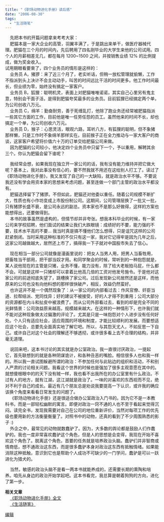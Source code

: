```yaml
---
title: "《职场动物进化手册》读后感"
date: "2006-08-30"
tags: 
  - "生活随笔"
---
```


    先把本书的开篇问题拿来考考大家：  
    肥猫本是一家大企业的高管，羽翼丰满了，于是跳出来单干，做医疗器械代理。肥猫在三个月的时间内，先后聘用了四名刚毕业的大学生来他的公司试用。四个人的月薪相差无几，都在每月 1200~1500 之间，并按销售业绩 12% 的比例提成，做为奖金收入。  
试用期眼看要束了，四个业务员的情形是这样的：  
    业务员 A，猪猡：来了近三个月了，老实听话，但稍一放松管理就偷懒，工作不指派到头上决计不会主动动手，叫苦的时间远比干活的时间更多。他工作时间最长，但业绩为零，始终没有搞定一家客户。  
    业务员 B，狐狸：聪明机灵，表面上对肥猫唯唯诺诺，其实自己心里另有鬼主意，特别会干面子活，是得到肥猫夸奖最多的业务员。目前狐狸已经搞定两个单，为公司创收八万元。  
    业务员 C，绵羊：勤奋耐劳，善于死缠乱打，他除了跑业务还经常被肥猫指派一些其它方面的工作，目前他是唯一任劳任怨的员工。虽然他来的时间不长，却也搞定一个单，为公司创收六万元。  
    业务员 D，猴子：心思灵活，眼观六路，耳听八方，有狐狸的聪明，但不象猪那样懒，只是工作时不象绵羊那样实在。目前猴子正在全力推动与一家大客户的商谈，这家客户希望将价值六十万的订单交给肥猫公司来做。  
    因为肥猫的公司较小，他决定四个业务员中只留下一个，予以重用，解聘其余三个。你认为肥猫会留下谁呢？

    我经常会想，如果我现在独立开一家公司的话，我有没有能力维持并把它做大呢？基本上，我对此事没有信心的，要不然我就不用还在这给别人打工了。读过了《职场动物进化手册》，我又发现了自己的一大缺陷，就是政治水平不够。不要说我还没有学会用资本家的思想来考虑问题，甚至连做一个部门主管的政治水平都没有。  
    肥猫选择留下了猪猡。不但如此，肥猫还对他委以重任。随着公司规模不断扩大，性质也有小作坊变成上市股份制公司。这期间，公司管理层换了一批又一批，只有猪猡长盛不衰，是公司永远的副总。资本家也不是那么好做得，这样的方案也能想得出，还要做得到。  
    本书的故事虽然是虚构的，但情节却并非夸张。想我本科毕业的时候，有一家公司来学校招聘，他们面试的结果让我们大跌眼镜：成绩好的不要，能力强的不要，技术水平高的不要... 我当时真是搞不懂他们怎么想得，只是诅咒这样的公司赶紧倒闭。当时采用这种标准的不仅只有这一家，我对它记得牢是因为几年之后，这家公司越做越大，居然还上市了，搞得我一下子就对中国股市失去了信心。

    现在相当一部分公司就像是漫画里说的：把女人当男人用，把男人当畜牲用，把畜牲当干部用，把干部当奴才用。和同学聚会的时候，常听到的一种抱怨就是，某人说他现在的主管是只猪，业务不懂，能力没有，除了给大老板拍马屁，什么都不会。可就是这样一只猪却可以拿着比他高几倍的工资对他发号施令。于是他对这家公司的前途彻底失望了，跳槽换了家公司。过后发现新公司居然还是这样，而他原来的公司也没有向他料想的那样很快破产，相反，效益仍然蛮好。  
    也许这并不是一个偶然现象了：从一家公司的内部看过去：作风官僚、奸臣当道、拉帮结派、党同伐异；好的建议不被接受，好的人才得不到重用；公司大部分的资源都在内斗和扯皮中被浪费了。而从公司外部看过去，看到的却是完全不同的光鲜情景：公司效益原来越高，规模越来越大。在这样的一种情形下，也许我们就不能对这种现象做太过偏激的评论了。尤其是只是一味抱怨对个人进步没有任何好处。个人只有适应社会，适应周围的环境和制度，才能比较顺利的发展。而要想适应这个社会，总要先全面真实地了解它吧。所以，与其怨天尤人，不如反思一下自己。或许自己对这个社会的理解还不够透彻，或许很多看上去不合理的结构，并非毫无道理。

    说回来吧，这本书讨论的其实就是办公室政治。我一直很讨厌政治，一提起它，首先联想到的就是各种阴谋诡计，和各种丑恶的嘴脸。相信很多人也和我一样的。所以我一直试图躲避所谓的政治：不参加任何与此贴边的组织和活动，不和别人严肃的讨论相关问题。我看这个世界的时候也是强加了很多主观意愿在其中的。就想傻根眼中的的天下没有贼一样，我也看不出我所在的办公室里有什么政治。不过有人的地方，就有江湖，这江湖就是政治了。一味的对喜欢的东西视而不见，绝对不利于自己的成长。最近有几个朋友总是劝说我要提高一下认识，或许我的确应该换个角度来看看日常发生的问题了。  
    《职场动物进化手册》还是很适合做办公室政治入门书的。因为它不是一本教科书，而是一部轻松幽默的寓言。即便对政治一窍不通的人也不至于看起来觉得沉闷。读完全书，发现我需要对自己在公司的地位重新评价，当然对每项工作的优先级也要用新的方法衡量衡量了。对照书中的动物，还真的看到了不少周围熟悉的影子 :)  
    外企之中，最常见的动物就数蠢驴了。因为，大多数的舆论都是鼓励人们作蠢驴的。我也一度非常喜欢蠢驴这个角色，但是人的思想是会变得，我现在开始不喜欢这个角色了。脱离这个角色，首要的任务就是培养政治头脑。蠢驴们并非智商或情商低，想不通政治这东西，而是很多蠢驴本身对政治这东西有抵触情绪。如果能消除这种抵触，意识到它也是帮助个人成功不可缺少的一门学问，蠢驴是可以一跃进化为猎犬的。

    当然，敏感的政治头脑不是看一两本书就能养成的，还需要长期的熏陶和培养。咱先从身边的政治开始学起吧。这本书看完，我总算是朝着狗狗的方向，进化了第一步。

**相关文章**  
    [《职场动物进化手册》全文](http://book.sina.com.cn/nzt/1096014690_zhichangdw/index.shtml)  
    [《生活随笔》](http://ruanqizhen.spaces.live.com/Blog/cns!1pU-rgQVTuuWM1TX8W8PfmDA!1123.entry)

[编辑](http://ruanqizhen.spaces.live.com/?_c11_BlogPart_handle=cns!5852D4F797C53FB6!1717&_c11_BlogPart_blogpart=blogentry&_c=BlogPart&_c02_owner=1)
